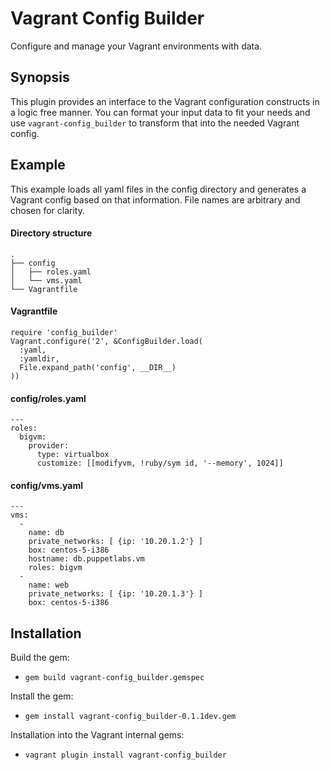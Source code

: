 Vagrant Config Builder
======================

Configure and manage your Vagrant environments with data.

Synopsis
--------

This plugin provides an interface to the Vagrant configuration constructs in a
logic free manner. You can format your input data to fit your needs and use
`vagrant-config_builder` to transform that into the needed Vagrant config.

Example
-------

This example loads all yaml files in the config directory and generates a
Vagrant config based on that information. File names are arbitrary and chosen
for clarity.

#### Directory structure

    .
    ├── config
    │   ├── roles.yaml
    │   └── vms.yaml
    └── Vagrantfile

#### Vagrantfile

    require 'config_builder'
    Vagrant.configure('2', &ConfigBuilder.load(
      :yaml,
      :yamldir,
      File.expand_path('config', __DIR__)
    ))

#### config/roles.yaml

    ---
    roles:
      bigvm:
        provider:
          type: virtualbox
          customize: [[modifyvm, !ruby/sym id, '--memory', 1024]]

#### config/vms.yaml

    ---
    vms:
      -
        name: db
        private_networks: [ {ip: '10.20.1.2'} ]
        box: centos-5-i386
        hostname: db.puppetlabs.vm
        roles: bigvm
      -
        name: web
        private_networks: [ {ip: '10.20.1.3'} ]
        box: centos-5-i386

Installation
------------

Build the gem:

  * `gem build vagrant-config_builder.gemspec`

Install the gem:

  * `gem install vagrant-config_builder-0.1.1dev.gem`

Installation into the Vagrant internal gems:

  * `vagrant plugin install vagrant-config_builder`
